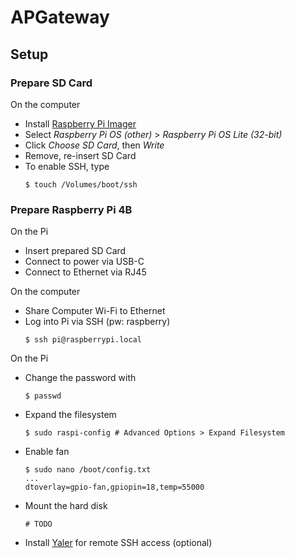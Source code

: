 # APGateway
## Setup
### Prepare SD Card
On the computer
- Install [Raspberry Pi Imager](https://www.raspberrypi.org/software/)
- Select _Raspberry Pi OS (other)_ > _Raspberry Pi OS Lite (32-bit)_
- Click _Choose SD Card_, then _Write_
- Remove, re-insert SD Card
- To enable SSH, type
    ```
    $ touch /Volumes/boot/ssh
    ```

### Prepare Raspberry Pi 4B
On the Pi
- Insert prepared SD Card
- Connect to power via USB-C
- Connect to Ethernet via RJ45

On the computer
- Share Computer Wi-Fi to Ethernet
- Log into Pi via SSH (pw: raspberry)
    ```
    $ ssh pi@raspberrypi.local
    ```

On the Pi
- Change the password with
    ```
    $ passwd
    ```
- Expand the filesystem
    ```
    $ sudo raspi-config # Advanced Options > Expand Filesystem
    ```
- Enable fan
    ```
    $ sudo nano /boot/config.txt
    ...
    dtoverlay=gpio-fan,gpiopin=18,temp=55000
    ```
- Mount the hard disk
    ```
    # TODO
    ```
- Install [Yaler](https://yaler.net/raspberrypi) for remote SSH access (optional)
